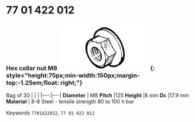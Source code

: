 # 77 01 422 012

### Hex collar nut M8 ![](../assets/images/parts/hex_collar_nut.png){: style="height:75px;min-width:150px;margin-top:-1.25em;float: right;"}

Bag of 30
|   |   |
|---:|---|
**Diameter** | M8
**Pitch** |125
**Height** |8 mm
**Dc** |17.9 mm
**Material** | 8-8 Steel - tensile strength 80 to 100 h bar

Keywords `7701422012`, `77 01 422 012`
